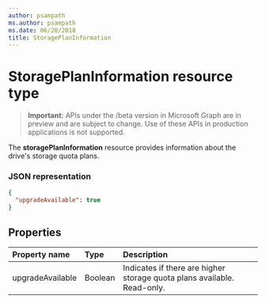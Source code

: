 ```yaml
---
author: psampath
ms.author: psampath
ms.date: 06/20/2018
title: StoragePlanInformation
---
```

# StoragePlanInformation resource type

> **Important:** APIs under the /beta version in Microsoft Graph are in preview and are subject to change. Use of these APIs in production applications is not supported.

The **storagePlanInformation** resource provides information about the drive's storage quota plans.

### JSON representation

<!-- {
  "blockType": "resource",
  "optionalProperties": [ ],
   "@odata.type": "microsoft.graph.storagePlanInformation",
} -->

```json
{
  "upgradeAvailable": true
}

```
## Properties

| Property name     | Type      | Description                                                             |
|:------------------|:----------|:----------------------------------------------------------------------- |
| upgradeAvailable  | Boolean   | Indicates if there are higher storage quota plans available. Read-only. |


<!-- {
  "type": "#page.annotation",
  "description": "storagePlanInformation resource contains information about storage quota plans that make up the drive's storage space quota.",
  "keywords": "quota,plans,upgradeAvailable",
  "section": "documentation",
  "tocPath": "Resources/StoragePlanInformation"
} -->

